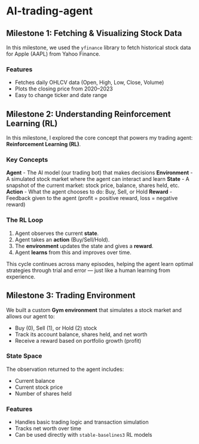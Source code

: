 # AI-trading-agent

## Milestone 1: Fetching & Visualizing Stock Data

In this milestone, we used the `yfinance` library to fetch historical stock data for Apple (AAPL) from Yahoo Finance.

### Features
- Fetches daily OHLCV data (Open, High, Low, Close, Volume)
- Plots the closing price from 2020–2023
- Easy to change ticker and date range
  
## Milestone 2: Understanding Reinforcement Learning (RL)

In this milestone, I explored the core concept that powers my trading agent: **Reinforcement Learning (RL)**.

### Key Concepts
 **Agent**       - The AI model (our trading bot) that makes decisions 
 **Environment** - A simulated stock market where the agent can interact and learn 
 **State**       - A snapshot of the current market: stock price, balance, shares held, etc. 
 **Action**      - What the agent chooses to do: Buy, Sell, or Hold 
 **Reward**      - Feedback given to the agent (profit = positive reward, loss = negative reward)

### The RL Loop
1. Agent observes the current **state**.
2. Agent takes an **action** (Buy/Sell/Hold).
3. The **environment** updates the state and gives a **reward**.
4. Agent **learns** from this and improves over time.

This cycle continues across many episodes, helping the agent learn optimal strategies through trial and error — just like a human learning from experience.

## Milestone 3: Trading Environment

We built a custom **Gym environment** that simulates a stock market and allows our agent to:
- Buy (0), Sell (1), or Hold (2) stock
- Track its account balance, shares held, and net worth
- Receive a reward based on portfolio growth (profit)

### State Space
The observation returned to the agent includes:
- Current balance
- Current stock price
- Number of shares held

### Features
- Handles basic trading logic and transaction simulation
- Tracks net worth over time
- Can be used directly with `stable-baselines3` RL models


